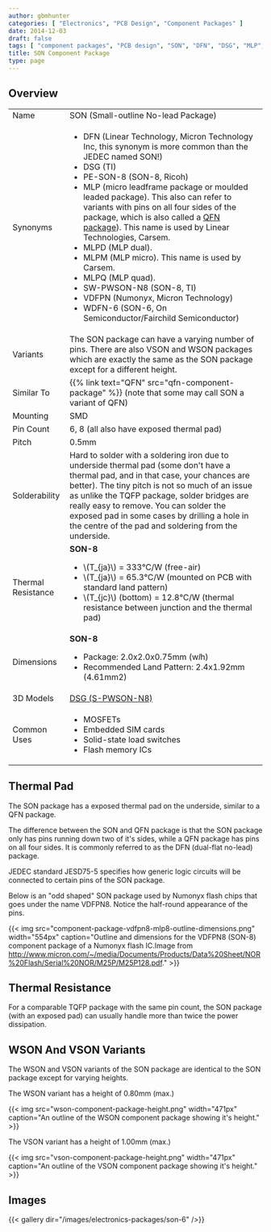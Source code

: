 ```yaml
---
author: gbmhunter
categories: [ "Electronics", "PCB Design", "Component Packages" ]
date: 2014-12-03
draft: false
tags: [ "component packages", "PCB design", "SON", "DFN", "DSG", "MLP", "MLPD", "MLPM", "VDFPN", "QFN" ]
title: SON Component Package
type: page
---
```


## Overview

<table>
<tbody >
<tr>
	<td>Name</td>
	<td>SON (Small-outline No-lead Package)</td>
</tr>
<tr >
	<td>Synonyms</td>
	<td>
		<ul>
			<li>DFN (Linear Technology, Micron Technology Inc, this synonym is more common than the JEDEC named SON!)</li>
			<li>DSG (TI)</li>
			<li>PE-SON-8 (SON-8, Ricoh)</li>
			<li>MLP (micro leadframe package or moulded leaded package). This also can refer to variants with pins on all four sides of the package, which is also called a <a href="/pcb-design/component-packages/qfn-component-package">QFN package</a>). This name is used by Linear Technologies, Carsem.</li>
			<li>MLPD (MLP dual).</li>
			<li>MLPM (MLP micro). This name is used by Carsem.</li>
			<li>MLPQ (MLP quad).</li>
			<li>SW-PWSON-N8 (SON-8, TI)</li>
			<li>VDFPN (Numonyx, Micron Technology)</li>
			<li>WDFN-6 (SON-6, On Semiconductor/Fairchild Semiconductor)</li>
		</ul>
	</td>
</tr>
<tr>
<td>Variants</td>
<td>The SON package can have a varying number of pins. There are also VSON and WSON packages which are exactly the same as the SON package except for a different height.</td>
</tr>
<tr>
<td>Similar To</td>
<td>{{% link text="QFN" src="qfn-component-package" %}} (note that some may call SON a variant of QFN)</td>
</tr>
<tr >
<td >Mounting</td>
<td >SMD</td>
</tr>
<tr >

<td >Pin Count
</td>

<td >6, 8 (all also have exposed thermal pad)
</td>
</tr>
<tr >

<td >Pitch
</td>

<td >0.5mm
</td>
</tr>
<tr >

<td >Solderability
</td>

<td >Hard to solder with a soldering iron due to underside thermal pad (some don't have a thermal pad, and in that case, your chances are better). The tiny pitch is not so much of an issue as unlike the TQFP package, solder bridges are really easy to remove. You can solder the exposed pad in some cases by drilling a hole in the centre of the pad and soldering from the underside.
</td>
</tr>
<tr>
	<td>Thermal Resistance</td>
	<td>
		<b>SON-8</b>
		<ul>
			<li>\(T_{ja}\) = 333°C/W (free-air)</li>
			<li>\(T_{ja}\) = 65.3°C/W (mounted on PCB with standard land pattern)</li>
			<li>\(T_{jc}\) (bottom) = 12.8°C/W (thermal resistance between junction and the thermal pad)</li>
		</ul>
	</td>
</tr>
<tr>
	<td>Dimensions</td>
	<td>
		<b>SON-8</b>
		<ul>
			<li>Package: 2.0x2.0x0.75mm (w<em>l</em>h)</li>
			<li>Recommended Land Pattern: 2.4x1.92mm (4.61mm2)</li>
		</ul>
	</td>
</tr>
<tr>

<td >3D Models
</td>

<td><a href="http://www.3dcontentcentral.com/secure/download-model.aspx?catalogid=171&amp;id=421849">DSG (S-PWSON-N8)</a></td>
</tr>
<tr>
<td>Common Uses</td>
<td>
	<ul>
		<li>MOSFETs</li>
		<li>Embedded SIM cards</li>
		<li>Solid-state load switches</li>
		<li>Flash memory ICs</li>
	</ul>
</td>
</tr>
</tbody>
</table>

## Thermal Pad

The SON package has a exposed thermal pad on the underside, similar to a QFN package.

The difference between the SON and QFN package is that the SON package only has pins running down two of it's sides, while a QFN package has pins on all four sides. It is commonly referred to as the DFN (dual-flat no-lead) package.

JEDEC standard JESD75-5 specifies how generic logic circuits will be connected to certain pins of the SON package.

Below is an "odd shaped" SON package used by Numonyx flash chips that goes under the name VDFPN8. Notice the half-round appearance of the pins.

{{< img src="component-package-vdfpn8-mlp8-outline-dimensions.png" width="554px" caption="Outline and dimensions for the VDFPN8 (SON-8) component package of a Numonyx flash IC.Image from http://www.micron.com/~/media/Documents/Products/Data%20Sheet/NOR%20Flash/Serial%20NOR/M25P/M25P128.pdf."  >}}

## Thermal Resistance

For a comparable TQFP package with the same pin count, the SON package (with an exposed pad) can usually handle more than twice the power dissipation.

## WSON And VSON Variants

The WSON and VSON variants of the SON package are identical to the SON package except for varying heights.

The WSON variant has a height of 0.80mm (max.)

{{< img src="wson-component-package-height.png" width="471px" caption="An outline of the WSON component package showing it's height."  >}}

The VSON variant has a height of 1.00mm (max.)

{{< img src="vson-component-package-height.png" width="471px" caption="An outline of the VSON component package showing it's height."  >}}

## Images

{{< gallery dir="/images/electronics-packages/son-6" />}}
